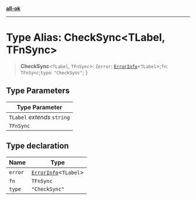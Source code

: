 [**all-ok**](../README.md)

***

# Type Alias: CheckSync\<TLabel, TFnSync\>

> **CheckSync**\<`TLabel`, `TFnSync`\>: \{`error`: [`ErrorInfo`](ErrorInfo.md)\<`TLabel`\>;`fn`: `TFnSync`;`type`: `"CheckSync"`; \}

## Type Parameters

| Type Parameter |
| ------ |
| `TLabel` *extends* `string` |
| `TFnSync` |

## Type declaration

| Name | Type |
| ------ | ------ |
| `error` | [`ErrorInfo`](ErrorInfo.md)\<`TLabel`\> |
| `fn` | `TFnSync` |
| `type` | `"CheckSync"` |
